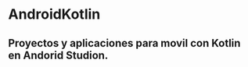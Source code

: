 # AndroidKotlin
Proyectos y aplicaciones para movil con Kotlin en Andorid Studion.
-------------------------------------------------------------------
